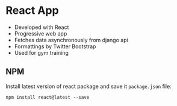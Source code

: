 # React App
* Developed with React
* Progressive web app
* Fetches data asynchronously from django api
* Formattings by Twitter Bootstrap
* Used for gym training

## NPM
Install latest version of react package and save it `package.json` file:

`npm install react@latest --save`



